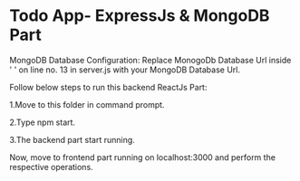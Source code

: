 # Todo App- ExpressJs & MongoDB Part

MongoDB Database Configuration:
  Replace MonogoDb Database Url inside ' ' on line no. 13 in server.js with your MongoDB Database Url.
  
Follow below steps to run this backend ReactJs Part:

1.Move to this folder in command prompt.

2.Type npm start.

3.The backend part start running. 
  
  Now, move to frontend part running on localhost:3000 and perform the respective operations.

